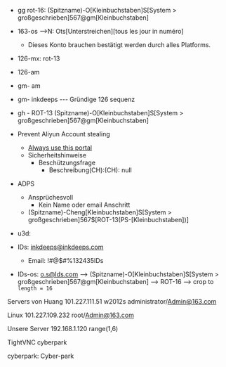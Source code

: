 - gg  rot-16: (Spitzname)-O\[Kleinbuchstaben\]S\[System > großgeschrieben\]567@gm\[Kleinbuchstaben\]
- 163-os  -->N: Ots\[Unterstreichen\]\[tous les jour in numéro\] 
  - Dieses Konto brauchen bestätigt werden durch alles Platforms.
- 126-mx: rot-13
- 126-am
- gm- am
- gm- inkdeeps --- Gründige 126 sequenz

- gh - ROT-13 (Spitzname)-O\[Kleinbuchstaben\]S\[System > großgeschrieben\]567@gm\[Kleinbuchstaben\]

- Prevent Aliyun Account stealing
  - [Always use this portal](https://www.aliyun.com/)
  - Sicherheitshinweise
    - Beschützungsfrage
      - Beschreibung(CH):(CH): null


- ADPS
  - Ansprüchesvoll
    - Kein Name oder email Anschritt
  - (Spitzname)-Cheng\[Kleinbuchstaben\]S\[System > großgeschrieben\]567$\[ROT-13\(PS-[Kleinbuchstaben]\)\]

- u3d: 


- IDs: inkdeeps@inkdeeps.com
  - Email: !#@$#%132435IDs

- IDs-os: o.s@Ids.com --> (Spitzname)-O\[Kleinbuchstaben\]S\[System > großgeschrieben\]567@gm\[Kleinbuchstaben\] --> ROT-16 --> crop to `length = 16`


Servers von Huang
101.227.111.51  w2012s
administrator/Admin@163.com

Linux 101.227.109.232   root/Admin@163.com

Unsere Server
192.168.1.120
range(1,6)

TightVNC
cyberpark


cyberpark: Cyber-park